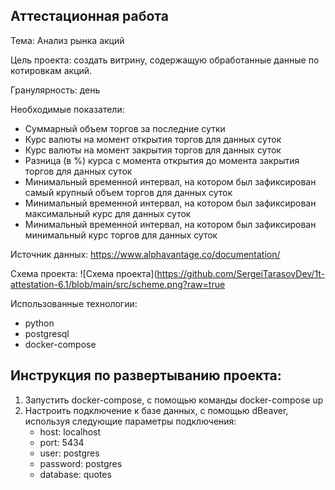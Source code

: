 ## Аттестационная работа
Тема: Анализ рынка акций

Цель проекта: создать витрину, содержащую обработанные данные по котировкам акций.

Гранулярность: день

Необходимые показатели:
 - Суммарный объем торгов за последние сутки
 - Курс валюты на момент открытия торгов для данных суток
 - Курс валюты на момент закрытия торгов для данных суток
 - Разница (в %) курса с момента открытия до момента закрытия торгов для данных суток
 - Минимальный временной интервал, на котором был зафиксирован самый крупный объем торгов для данных суток
 - Минимальный временной интервал, на котором был зафиксирован максимальный курс для данных суток
 - Минимальный временной интервал, на котором был зафиксирован минимальный курс торгов для данных суток

Источник данных: https://www.alphavantage.co/documentation/

Схема проекта:
![Схема проекта](https://github.com/SergeiTarasovDev/1t-attestation-6.1/blob/main/src/scheme.png?raw=true

Использованные технологии:
 - python
 - postgresql
 - docker-compose

## Инструкция по развертыванию проекта:

1. Запустить docker-compose, с помощью команды docker-compose up
2. Настроить подключение к базе данных, с помощью dBeaver, используя следующие параметры подключения:
   - host: localhost
   - port: 5434
   - user: postgres
   - password: postgres
   - database: quotes